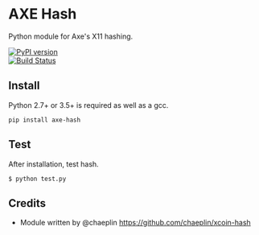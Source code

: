AXE Hash
===========================

Python module for Axe's X11 hashing.<br />

[![PyPI version](https://badge.fury.io/py/axe-hash.svg)](https://badge.fury.io/py/axe-hash)<br />
[![Build Status](https://travis-ci.org/AXErunners/axe_hash.svg?branch=master)](https://travis-ci.org/AXErunners/axe_hash)

Install
-------

Python 2.7+ or 3.5+ is required as well as a gcc.

    pip install axe-hash


Test
-------

After installation, test hash.

    $ python test.py

Credits
-------

* Module written by @chaeplin https://github.com/chaeplin/xcoin-hash
